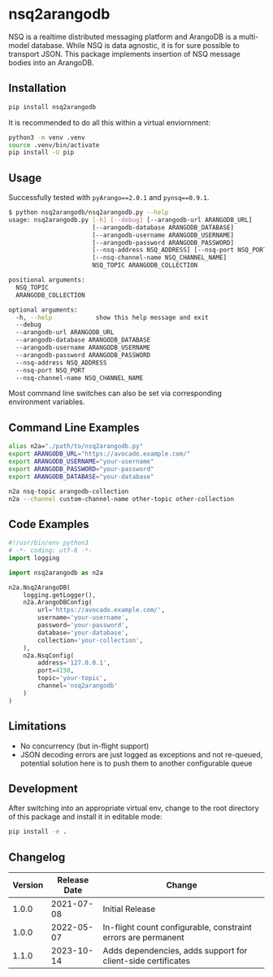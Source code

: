 # nsq2arangodb

NSQ is a realtime distributed messaging platform and ArangoDB is a multi-model database. While NSQ is data agnostic, it
is for sure possible to transport JSON. This package implements insertion of NSQ message bodies into an ArangoDB.

## Installation

```bash
pip install nsq2arangodb
```

It is recommended to do all this within a virtual enviornment:

```bash
python3 -m venv .venv
source .venv/bin/activate
pip install -U pip
```

## Usage

Successfully tested with `pyArango==2.0.1` and `pynsq==0.9.1`.

```bash
$ python nsq2arangodb/nsq2arangodb.py --help
usage: nsq2arangodb.py [-h] [--debug] [--arangodb-url ARANGODB_URL]
                       [--arangodb-database ARANGODB_DATABASE]
                       [--arangodb-username ARANGODB_USERNAME]
                       [--arangodb-password ARANGODB_PASSWORD]
                       [--nsq-address NSQ_ADDRESS] [--nsq-port NSQ_PORT]
                       [--nsq-channel-name NSQ_CHANNEL_NAME]
                       NSQ_TOPIC ARANGODB_COLLECTION

positional arguments:
  NSQ_TOPIC
  ARANGODB_COLLECTION

optional arguments:
  -h, --help            show this help message and exit
  --debug
  --arangodb-url ARANGODB_URL
  --arangodb-database ARANGODB_DATABASE
  --arangodb-username ARANGODB_USERNAME
  --arangodb-password ARANGODB_PASSWORD
  --nsq-address NSQ_ADDRESS
  --nsq-port NSQ_PORT
  --nsq-channel-name NSQ_CHANNEL_NAME
```

Most command line switches can also be set via corresponding environment variables.

## Command Line Examples

```bash
alias n2a="./path/to/nsq2arangodb.py"
export ARANGODB_URL="https://avocado.example.com/"
export ARANGODB_USERNAME="your-username"
export ARANGODB_PASSWORD="your-password"
export ARANGODB_DATABASE="your-database"

n2a nsq-topic arangodb-collection
n2a --channel custom-channel-name other-topic other-collection
```

## Code Examples

```python
#!/usr/bin/env python3
# -*- coding: utf-8 -*-
import logging

import nsq2arangodb as n2a

n2a.Nsq2ArangoDB(
    logging.getLogger(),
    n2a.ArangoDBConfig(
        url='https://avocado.example.com/',
        username='your-username',
        password='your-password',
        database='your-database',
        collection='your-collection',
    ),
    n2a.NsqConfig(
        address='127.0.0.1',
        port=4150,
        topic='your-topic',
        channel='nsq2arangodb'
    )
)
```

## Limitations

* No concurrency (but in-flight support)
* JSON decoding errors are just logged as exceptions and not re-queued, potential solution here is to push them to
  another configurable queue

## Development

After switching into an appropriate virtual env, change to the root directory of this package and install it in
editable mode:

```bash
pip install -e .
```

## Changelog

| Version | Release Date | Change                                                        |
|---------|--------------|---------------------------------------------------------------|
| 1.0.0   | 2021-07-08   | Initial Release                                               |
| 1.0.0   | 2022-05-07   | In-flight count configurable, constraint errors are permanent |
| 1.1.0   | 2023-10-14   | Adds dependencies, adds support for client-side certificates  |
